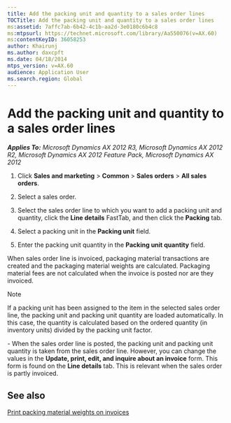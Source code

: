 ```yaml
---
title: Add the packing unit and quantity to a sales order lines
TOCTitle: Add the packing unit and quantity to a sales order lines
ms:assetid: 7affc7ab-6b42-4c1b-aa2d-3e0180c6b4c8
ms:mtpsurl: https://technet.microsoft.com/library/Aa550076(v=AX.60)
ms:contentKeyID: 36058253
author: Khairunj
ms.author: daxcpft
ms.date: 04/18/2014
mtps_version: v=AX.60
audience: Application User
ms.search.region: Global
---
```


# Add the packing unit and quantity to a sales order lines 


_**Applies To:** Microsoft Dynamics AX 2012 R3, Microsoft Dynamics AX 2012 R2, Microsoft Dynamics AX 2012 Feature Pack, Microsoft Dynamics AX 2012_

1.  Click **Sales and marketing** \> **Common** \> **Sales orders** \> **All sales orders**.

2.  Select a sales order.

3.  Select the sales order line to which you want to add a packing unit and quantity, click the **Line details** FastTab, and then click the **Packing** tab.

4.  Select a packing unit in the **Packing unit** field.

5.  Enter the packing unit quantity in the **Packing unit quantity** field.

When sales order line is invoiced, packaging material transactions are created and the packaging material weights are calculated. Packaging material fees are not calculated when the invoice is posted nor are they invoiced.


> [!NOTE]
> <P>If a packing unit has been assigned to the item in the selected sales order line, the packing unit and packing unit quantity are loaded automatically. In this case, the quantity is calculated based on the ordered quantity (in inventory units) divided by the packing unit factor.</P>
> <P>- When the sales order line is posted, the packing unit and packing unit quantity is taken from the sales order line. However, you can change the values in the <STRONG>Update, print, edit, and inquire about an invoice</STRONG> form. This form is found on the <STRONG>Line details</STRONG> tab. This is relevant when the sales order is partly invoiced.</P>



## See also

[Print packing material weights on invoices](print-packing-material-weights-on-invoices.md)

  


